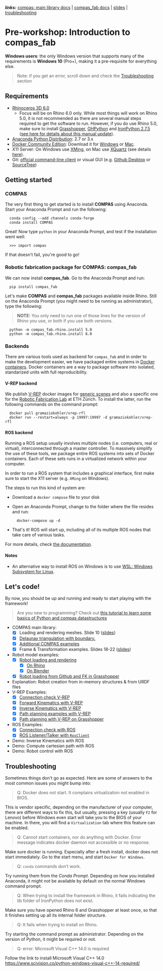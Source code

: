 _**links:**_ [compas: main library docs](https://compas-dev.github.io/main/) | [compas_fab docs](https://gramaziokohler.github.io/compas_fab/latest/) | [slides](slides.pdf) | [troubleshooting](#troubleshooting)

# Pre-workshop: Introduction to compas_fab

**Windows users**: the only Windows version that supports many of the requirements is **Windows 10** (Pro+), making it a pre-requisite for everything else.

> Note: if you get an error, scroll down and check the [Troubleshooting](#troubleshooting) section

## Requirements

* [Rhinoceros 3D 6.0](https://www.rhino3d.com/)
    * Focus will be on Rhino 6.0 only. While most things will work on Rhino 5.0, it is not recommended as there are several manual steps required to get the software to run. However, if you do use Rhino 5.0, make sure to install [Grasshopper](https://www.grasshopper3d.com/), [GHPython](https://www.food4rhino.com/app/ghpython) and [IronPython 2.7.5](https://github.com/IronLanguages/main/releases/tag/ipy-2.7.5) ([see here for details about this manual update](https://compas-dev.github.io/main/environments/rhino.html#ironpython-1)).
* [Anaconda Python Distribution](https://www.anaconda.com/download/): 2.7 or 3.x
* [Docker Community Edition](https://www.docker.com/get-started): Download it for [Windows](https://store.docker.com/editions/community/docker-ce-desktop-windows) or [Mac](https://store.docker.com/editions/community/docker-ce-desktop-mac).
* X11 Server: On Windows use [XMing](https://sourceforge.net/projects/xming/), on Mac use [XQuartz](https://www.xquartz.org/) (see details [here](https://medium.com/@mreichelt/how-to-show-x11-windows-within-docker-on-mac-50759f4b65cb)).
* Git: [official command-line client](https://git-scm.com/) or visual GUI (e.g. [Github Desktop](https://desktop.github.com/) or [SourceTree](https://www.sourcetreeapp.com/))

## Getting started

### COMPAS

The very first thing to get started is to install **COMPAS** using Anaconda. Start your Anaconda Prompt and run the following:

      conda config --add channels conda-forge
      conda install COMPAS

Great! Now type `python` in your Anaconda Prompt, and test if the installation went well:

      >>> import compas

If that doesn't fail, you're good to go!

### Robotic fabrication package for COMPAS: compas_fab

We can now install **compas_fab**. Go to the Anaconda Prompt and run:

      pip install compas_fab

Let's make **COMPAS** and **compas_fab** packages available inside Rhino. Still on the Anaconda Prompt (you might need to be running as administrator), type the following:

> **NOTE:** 
> You only need to run one of those lines for the version of Rhino you use, or both if you use both versions.

      python -m compas_fab.rhino.install 5.0
      python -m compas_fab.rhino.install 6.0

### Backends

There are various tools used as backend for `compas_fab` and in order to make the development easier, we have packaged entire systems in  [Docker containers](https://www.docker.com/resources/what-container). Docker containers are a way to package software into isolated, standarized units with full reproducibility. 

#### V-REP backend

We publish [V-REP](http://www.coppeliarobotics.com/) docker images for [generic scenes](https://hub.docker.com/r/gramaziokohler/vrep/) and also a specific one for the [Robotic Fabrication Lab](https://hub.docker.com/r/gramaziokohler/vrep-rfl/) at ETH Zürich. To install the latter, run the following commands on the command prompt:

      docker pull gramaziokohler/vrep-rfl
      docker run --restart=always -p 19997:19997 -d gramaziokohler/vrep-rfl

#### ROS backend

Running a ROS setup usually involves multiple nodes (i.e. computers, real or virtual), interconnected through a master controller. To massively simplify the use of these tools, we package entire ROS systems into sets of Docker containers. Each of these sets runs in a virtualized network within your computer.   

In order to run a ROS system that includes a graphical interface, first make sure to start the X11 server (e.g. `XMing` on Windows).

The steps to run this kind of system are:

* Download a `docker compose` file to your disk
* Open an Anaconda Prompt, change to the folder where the file resides and run:

        docker-compose up -d

* That's it! ROS will start up, including all of its multiple ROS nodes that take care of various tasks.

For more details, check [the documentation](http://localhost:7800/backends/ros.html#entire-ros-systems-1).

#### Notes

* An alternative way to install ROS on Windows is to use [WSL: Windows Subsystem for Linux](https://docs.microsoft.com/en-us/windows/wsl/install-win10).

## Let's code!

By now, you should be up and running and ready to start playing with the framework!

> Are you new to programming? Check out [this tutorial to learn some basics of Python and compas datastructures](https://compas-dev.github.io/main/tutorial/datastructures/mesh.html)

- COMPAS main library:
  - [x] Loading and rendering meshes. Slide 10 ([slides](slides.pdf))
  - [x] [Delaunay triangulation with boundary.](https://compas-dev.github.io/main/examples/delaunay-with-boundary.html)
  - [X] [Additional COMPAS examples](https://compas-dev.github.io/main/examples.html)
  - [x] Frame & Transformation examples. Slides 18-22 ([slides](slides.pdf))
- Robot model examples:
  - [X] [Robot loading and rendering](https://gramaziokohler.github.io/compas_fab/latest/examples/03_kinematic_model.html#visualizing-robot-models-1)
    - [X] [On Rhino](https://gramaziokohler.github.io/compas_fab/latest/_downloads/robot-artist-rhino.py)
    - [X] [On Blender](https://gramaziokohler.github.io/compas_fab/latest/_downloads/robot-artist-blender.py)
  - [X] [Robot loading from Github and FK in Grasshopper](https://gramaziokohler.github.io/compas_fab/latest/_downloads/robot-artist-grasshopper.ghx)
- Explanation: Robot creation from in-memory structures & from URDF files
- V-REP Examples:
  - [X] [Connection check V-REP](https://gramaziokohler.github.io/compas_fab/latest/examples/05_simulation_with_vrep.html#first-step-1)
  - [X] [Forward Kinematics with V-REP](https://gramaziokohler.github.io/compas_fab/latest/examples/05_simulation_with_vrep.html#moving-robots-1)
  - [X] [Inverse Kinematics with V-REP](https://gramaziokohler.github.io/compas_fab/latest/examples/05_simulation_with_vrep.html#inverse-kinematics-1)
  - [X] [Path planning examples with V-REP](https://gramaziokohler.github.io/compas_fab/latest/examples/05_simulation_with_vrep.html#basic-path-planning-example-1)
  - [X] [Path planning with V-REP on Grasshopper](https://gramaziokohler.github.io/compas_fab/latest/examples/05_simulation_with_vrep.html#grasshopper-integration-1)
- ROS Examples:
  - [X] [Connection check with ROS](https://gramaziokohler.github.io/compas_fab/latest/examples/06_ros_examples.html#first-step-1)
  - [X] [ROS Listener/Talker with `RosClient`](https://gramaziokohler.github.io/compas_fab/latest/examples/06_ros_examples.html#hello-world-1)
- Demo: Inverse Kinematics with ROS
- Demo: Compute cartesian path with ROS
- Demo: Robot control with ROS

## Troubleshooting

Sometimes things don't go as expected. Here are some of answers to the most common issues you might bump into:

> Q: Docker does not start. It complains virtualization not enabled in BIOS.

This is vendor specific, depending on the manufacturer of your computer, there are different ways to fix this, but usually, pressing a key (usually `F2` for Lenovo) before Windows even start will take you to the BIOS of your machine. In there, you will find a `Virtualization` tab where this feature can be enabled.

> Q: Cannot start containers, nor do anything with Docker. Error message indicates docker daemon not accessible or no response.

Make sure docker is running. Especially after a fresh install, docker does not start immediately. Go to the start menu, and start `Docker for Windows`.

> Q: `conda` commands don't work.

Try running them from the *Conda Prompt*. Depending on how you installed Anaconda, it might not be available by default on the normal Windows command prompt.

> Q: When trying to install the framework in Rhino, it fails indicating the lib folder of IronPython does not exist.

Make sure you have opened Rhino 6 and Grasshopper at least once, so that it finishes setting up all its internal folder structure.

> Q: It fails when trying to install on Rhino.

Try starting the command prompt as administrator. Depending on the version of Python, it might be required or not.

> Q: error: Microsoft Visual C++ 14.0 is required

Follow the link to install Microsoft Visual C++ 14.0
https://www.scivision.co/python-windows-visual-c++-14-required/
